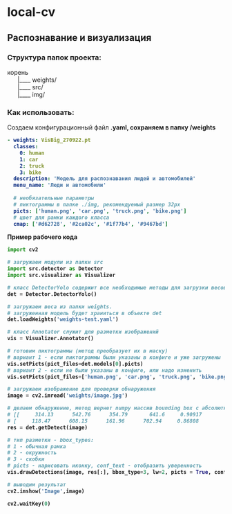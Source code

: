 # local-cv
<h2>Распознавание и визуализация</h2>

<h3>Структура папок проекта:</h3>
корень
<br>&nbsp;&nbsp;&nbsp;&nbsp;&nbsp;&nbsp;|____ weights/
<br>&nbsp;&nbsp;&nbsp;&nbsp;&nbsp;&nbsp;|____ src/
<br>&nbsp;&nbsp;&nbsp;&nbsp;&nbsp;&nbsp;|____ img/




<h3>Как использовать:</h3>

<p>Создаем конфигурационный файл <b>.yaml<b>, сохраняем в папку <b>/weights<b></p>


```yaml
- weights: VisBig_270922.pt
  classes:
    0: human
    1: car
    2: truck
    3: bike
  description: 'Модель для распознавания людей и автомобилей'
  menu_name: 'Люди и автомобили'
  
  # необязательные параметры
  # пиктограммы в папке ./img, рекомендуемый размер 32px
  picts: ['human.png', 'car.png', 'truck.png', 'bike.png']
  # цвет для рамки каждого класса
  cmap: ['#d62728', '#2ca02c', '#1f77b4', '#9467bd']
```

<p>Пример рабочего кода</p>

```python
import cv2

# загружаем модули из папки src
import src.detector as Detector
import src.visualizer as Visualizer

# класс DetectorYolo содержит все необходимые методы для загрузки весов и распознавания
det = Detector.DetectorYolo()

# загружаем веса из папки weights. 
# загруженная модель будет храниться в объекте det
det.loadWeights('weights-test.yaml')

# класс Annotator служит для разметки изображений
vis = Visualizer.Annotator()

# готовим пиктограммы (метод преобразует их в маску)
# вариант 1 - если пиктограммы были указаны в конфиге и уже загружены
vis.setPicts(pict_files=det.models[0].picts)
# вариант 2 - если не были указаны в конфиге, или надо изменить
vis.setPicts(pict_files=['human.png', 'car.png', 'truck.png', 'bike.png'])

# загружаем изображение для проверки обнаружения
image = cv2.imread('weights/image.jpg')

# делаем обнаружение, метод вернет numpy массив bounding box с абсолютными координатам углов x1y1-x2y2, уверенностью и класс объекта, см. пример
# [[     314.13      542.76      354.79       641.6     0.90917           0]
# [     118.47      608.15      161.96      702.94     0.86808           0]]
res = det.getDetect(image)

# тип разметки - bbox_types:
# 1 - обычная рамка
# 2 - окружность
# 3 - скобки
# picts - нарисовать иконку, conf_text - отобразить уверенность
vis.drawDetections(image, res[:], bbox_type=3, lw=2, picts = True, conf_text = True)

# выводим результат
cv2.imshow('Image',image)

cv2.waitKey(0)
```
